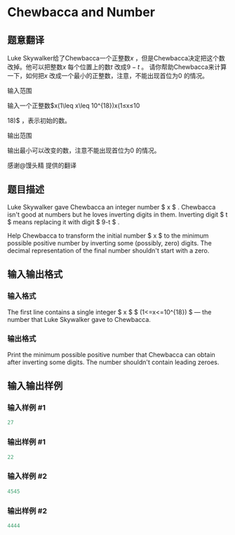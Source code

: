 # Chewbaсca and Number

## 题意翻译

Luke Skywalker给了Chewbacca一个正整数$x$ ，但是Chewbacca决定把这个数改掉。他可以把整数$x$ 每个位置上的数$t$ 改成$9-t$ 。 请你帮助Chewbacca来计算一下，如何把$x$ 改成一个最小的正整数，注意，不能出现首位为$0$ 的情况。

输入范围

输入一个正整数$x(1\leq x\leq 10^{18})x(1≤x≤10

18)$ ，表示初始的数。

输出范围

输出最小可以改变的数，注意不能出现首位为$0$ 的情况。

感谢@馒头精 提供的翻译

## 题目描述

Luke Skywalker gave Chewbacca an integer number $ x $ . Chewbacca isn't good at numbers but he loves inverting digits in them. Inverting digit $ t $ means replacing it with digit $ 9-t $ .

Help Chewbacca to transform the initial number $ x $ to the minimum possible positive number by inverting some (possibly, zero) digits. The decimal representation of the final number shouldn't start with a zero.

## 输入输出格式

### 输入格式

The first line contains a single integer $ x $ $ (1<=x<=10^{18}) $ — the number that Luke Skywalker gave to Chewbacca.

### 输出格式

Print the minimum possible positive number that Chewbacca can obtain after inverting some digits. The number shouldn't contain leading zeroes.

## 输入输出样例

### 输入样例 #1

```cpp
27

```
### 输出样例 #1

```cpp
22

```
### 输入样例 #2

```cpp
4545

```
### 输出样例 #2

```cpp
4444

```
